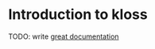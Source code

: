 # Introduction to kloss

TODO: write [great documentation](http://jacobian.org/writing/what-to-write/)
